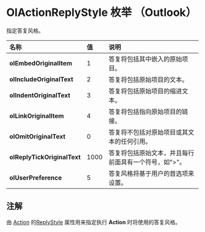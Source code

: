 
# OlActionReplyStyle 枚举 （Outlook）

指定答复风格。



|**名称**|**值**|**说明**|
|:-----|:-----|:-----|
|**olEmbedOriginalItem**|1|答复将包括其中嵌入的原始项目。|
|**olIncludeOriginalText**|2|答复将包括原始项目的文本。|
|**olIndentOriginalText**|3|答复将包括原始项目的缩进文本。|
|**olLinkOriginalItem**|4|答复将包括指向原始项目的链接。|
|**olOmitOriginalText**|0|答复将不包括对原始项目或其文本的任何引用。|
|**olReplyTickOriginalText**|1000|答复将包括原始文本，并且每行前面具有一个符号，如">"。|
|**olUserPreference**|5|答复风格将基于用户的首选项来设置。|

## 注解

由 [Action](22bd8d4a-9cf4-bd37-011b-8da3dfadf761.md) 的[ReplyStyle](bb5e0d3d-29ca-33dd-b437-cf2526451352.md) 属性用来指定执行 **Action** 时将使用的答复风格。


